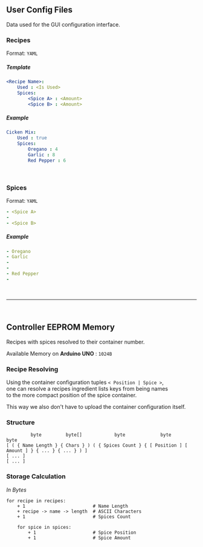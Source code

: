 

## User Config Files

Data used for the GUI configuration interface.

### Recipes

Format: `YAML`

##### Template

```yaml
<Recipe Name>:
    Used : <Is Used>
    Spices:
        <Spice A> : <Amount>
        <Spice B> : <Amount>
```

##### Example

```yaml
Cicken Mix:
    Used : true
    Spices:
        Oregano : 4
        Garlic : 8
        Red Pepper : 6
```

<br>

### Spices

Format: `YAML`

```yaml
- <Spice A>
- 
- <Spice B>
```

##### Example

```yaml
- Oregano
- Garlic
-
-
- Red Pepper
-
```

<br>

---

<br>

## Controller EEPROM Memory

Recipes with spices resolved to their container number.

Available Memory on **Arduino UNO** : `1024B`

### Recipe Resolving

Using the container configuration tuples `< Position | Spice >`, <br>
one can resolve a recipes ingredient lists keys from being names <br>
to the more compact position of the spice container.

This way we also don't have to upload the container configuration itself.

### Structure

```
         byte         byte[]            byte             byte        byte
[ ( { Name Length } { Chars } ) ( { Spices Count } { [ Position ] [ Amount ] } { ... } { ... } ) ]
[ ... ]
[ ... ]
```

### Storage Calculation

*In Bytes*

```
for recipe in recipes:
    + 1                         # Name Length
    + recipe -> name -> length  # ASCII Characters
    + 1                         # Spices Count
    
    for spice in spices:
        + 1                     # Spice Position
        + 1                     # Spice Amount    
```


